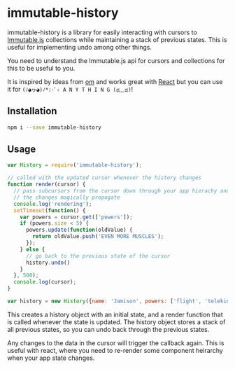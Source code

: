 # immutable-history

immutable-history is a library for easily interacting with cursors to
[Immutable.js](https://github.com/facebook/immutable-js) collections while
maintaining a stack of previous states. This is useful for implementing undo
among other things.

You need to understand the Immutable.js api for cursors and collections for
this to be useful to you.

It is inspired by ideas from [om](https://github.com/swannodette/om) and works
great with [React](https://github.com/facebook/react) but you can use it for
`(ﾉ◕ヮ◕)ﾉ*:･ﾟ✧ A N Y T H I N G (ಥ﹏ಥ)`!


## Installation

```bash
npm i --save immutable-history
```

## Usage

```JavaScript
var History = require('immutable-history');

// called with the updated cursor whenever the history changes
function render(cursor) {
  // pass subcursors from the cursor down through your app hierachy and watch
  // the changes magically propogate
  console.log('rendering');
  setTimeout(function() {
    var powers = cursor.get(['powers']);
    if (powers.size < 5) {
      powers.update(function(oldValue) {
        return oldValue.push('EVEN MORE MUSCLES');
      });
    } else {
      // go back to the previous state of the cursor
      history.undo()
    }
  }, 500);
  console.log(cursor);
}

var history = new History({name: 'Jamison', powers: ['flight', 'telekinesis', 'the power to move you']}, render);
```

This creates a history object with an initial state, and a render function that
is called whenever the state is updated. The history object stores a stack
of all previous states, so you can undo back through the previous states.

Any changes to the data in the cursor will trigger the callback again. This
is useful with react, where you need to re-render some component heirarchy
when your app state changes.
